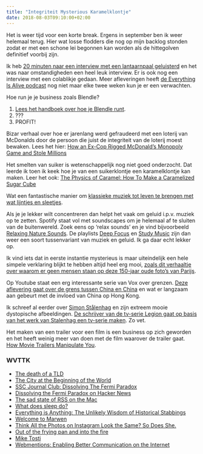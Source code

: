 ```yaml
---
title: "Integriteit Mysterious Karamelklontje"
date: 2018-08-03T09:10:00+02:00
---
```


Het is weer tijd voor een korte break. Ergens in september ben ik weer helemaal terug. Hier wat losse flodders die nog op mijn backlog stonden zodat er met een schone lei begonnen kan worden als de hittegolven definitief voorbij zijn.

Ik heb [20 minuten naar een interview met een lantaarnpaal geluisterd](https://www.everythingisalive.com/episodes/maeve-lamppost-of-brooklyn) en het was naar omstandigheden een heel leuk interview. Er is ook nog een interview met een colablikje gedaan. Meer afleveringen heeft [de Everything Is Alive podcast](https://www.everythingisalive.com) nog niet maar elke twee weken kun je er een verwachten.

Hoe run je je business zoals Blendle?

1. [Lees het handboek over hoe je Blendle runt](http://handbook.blendle.com).
2. ???
3. PROFIT!

Bizar verhaal over hoe er jarenlang werd gefraudeerd met een loterij van McDonalds door de persoon die juist de integriteit van de loterij moest bewaken. Lees het hier: [How an Ex-Cop Rigged McDonald’s Monopoly Game and Stole Millions](https://www.thedailybeast.com/how-an-ex-cop-rigged-mcdonalds-monopoly-game-and-stole-millions?ref=scroll)

Het smelten van suiker is wetenschappelijk nog niet goed onderzocht. Dat leerde ik toen ik keek hoe je van een suikerklontje een karamelklontje kan maken. Leer het ook: [The Physics of Caramel: How To Make a Caramelized Sugar Cube](https://www.youtube.com/watch?v=RZvdpRUHImI)

Wat een fantastische manier om [klassieke muziek tot leven te brengen met wat lijntjes en sleetjes](https://twitter.com/AdamWagner1/status/1023635971680755712).

Als je je lekker wilt concentreren dan helpt het vaak om geluid i.p.v. muziek op te zetten. Spotify staat vol met soundscapes om je helemaal af te sluiten van de buitenwereld. Zoek eens op ‘relax sounds’ en je vind bijvoorbeeld [Relaxing Nature Sounds](https://open.spotify.com/album/3tnONQAiDT9SnamxV6NMNd?si=GwZUn7l5SWGMJ4UYTppaHg). De playlists [Deep Focus](https://open.spotify.com/user/spotify/playlist/37i9dQZF1DWZeKCadgRdKQ) en [Study Music](https://open.spotify.com/user/concentrationmusicens/playlist/7K2m1EPjReCSUaF1N0NHa0) zijn dan weer een soort tussenvariant van muziek en geluid. Ik ga daar echt lekker op.

Ik vind iets dat in eerste instantie mysterieus is maar uiteindelijk een hele simpele verklaring blijkt te hebben altijd heel erg mooi, [zoals dit verhaaltje over waarom er geen mensen staan op deze 150-jaar oude foto’s van Parijs](http://www.messynessychic.com/2018/04/19/paris-without-people/).

Op Youtube staat een erg interessante serie van Vox over grenzen. [Deze aflevering gaat over de grens tussen China en China](https://m.youtube.com/watch?v=MQyxG4vTyZ8) en wat er langzaam aan gebeurt met de invloed van China op Hong Kong.

Ik schreef al eerder over [Simon Stålenhag](http://www.simonstalenhag.se) en zijn extreem mooie dystopische afbeeldingen. [De schrijver van de tv-serie Legion gaat op basis van het werk van Stalenhag een tv-serie maken](https://variety.com/2018/tv/news/amazon-tales-from-the-loop-1202875431/). Zo vet.

Het maken van een trailer voor een film is een business op zich geworden en het heeft weinig meer van doen met de film waarover de trailer gaat. [How Movie Trailers Manipulate You](https://www.youtube.com/watch?v=a_jjzzgLARQ).

### WVTTK

- [The death of a TLD](https://blog.benjojo.co.uk/post/the-death-of-a-tld)
- [The City at the Beginning of the World](https://www.archaeology.org/issues/303-1807/features/6684-maya-urban-grid)
- [SSC Journal Club: Dissolving The Fermi Paradox](http://slatestarcodex.com/2018/07/03/ssc-journal-club-dissolving-the-fermi-paradox/)
- [Dissolving the Fermi Paradox on Hacker News](https://news.ycombinator.com/item?id=17560462)
- [The sad state of RSS on the Mac](https://blog.notmyhostna.me/sad-state-of-rss-on-the-mac/)
- [What does sleep do?](https://kottke.org/18/07/what-does-sleep-do)
- [Everything is Anything: The Unlikely Wisdom of Historical Stabbings](https://www.youtube.com/watch?time_continue=6&v=GObX6DJ7afM)
- [Welcome to Marwen](https://kottke.org/18/07/welcome-to-marwen)
- [Think All the Photos on Instagram Look the Same? So Does She.](https://blog.photoshelter.com/2018/07/think-all-the-photos-on-instagram-look-the-same-so-does-she/)
- [Out of the frying pan and into the fire](https://ar.al/2018/07/30/out-of-the-frying-pan-and-into-the-fire/)
- [Mike Tosti](https://www.imdb.com/name/nm0990045/)
- [Webmentions: Enabling Better Communication on the Internet](http://alistapart.com/article/webmentions-enabling-better-communication-on-the-internet)
